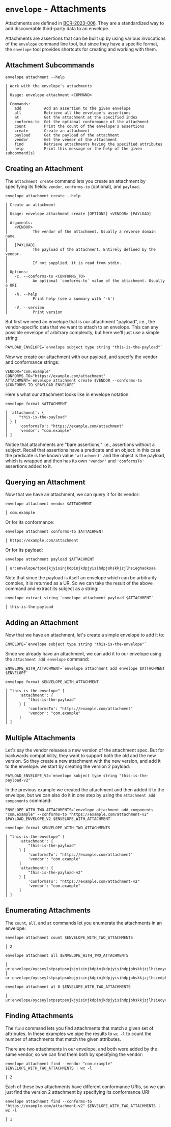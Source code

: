 # `envelope` - Attachments

Attachments are defined in [BCR-2023-006](https://github.com/BlockchainCommons/Research/blob/master/papers/bcr-2023-006-envelope-attachment.md). They are a standardized way to add discoverable third-party data to an envelope.

Attachments are assertions that can be built up by using various invocations of the `envelope` command line tool, but since they have a specific format, the `envelope` tool provides shortcuts for creating and working with them.

## Attachment Subcommands

```
envelope attachment --help

│ Work with the envelope's attachments
│
│ Usage: envelope attachment <COMMAND>
│
│ Commands:
│   add          Add an assertion to the given envelope
│   all          Retrieve all the envelope's assertions
│   at           Get the attachment at the specified index
│   conforms-to  Get the optional conformance of the attachment
│   count        Print the count of the envelope's assertions
│   create       Create an attachment
│   payload      Get the payload of the attachment
│   vendor       Get the vendor of the attachment
│   find         Retrieve attachments having the specified attributes
│   help         Print this message or the help of the given subcommand(s)
```

## Creating an Attachment

The `attachment create` command lets you create an attachment by specifying its fields: `vendor`, `conforms-to` (optional), and `payload`.

```
envelope attachment create --help

│ Create an attachment
│
│ Usage: envelope attachment create [OPTIONS] <VENDOR> [PAYLOAD]
│
│ Arguments:
│   <VENDOR>
│           The vendor of the attachment. Usually a reverse domain name
│
│   [PAYLOAD]
│           The payload of the attachment. Entirely defined by the vendor.
│
│           If not supplied, it is read from stdin.
│
│ Options:
│   -c, --conforms-to <CONFORMS_TO>
│           An optional `conforms-to` value of the attachment. Usually a URI
│
│   -h, --help
│           Print help (see a summary with '-h')
│
│   -V, --version
│           Print version
```

But first we need an envelope that is our attachment "payload", i.e., the vendor-specific data that we want to attach to an envelope. This can any possible envelope of arbitrary complexity, but here we'll just use a simple string:

```
PAYLOAD_ENVELOPE=`envelope subject type string "this-is-the-payload"`
```

Now we create our attachment with our payload, and specify the vendor and conformance strings:

```
VENDOR="com.example"
CONFORMS_TO="https://example.com/attachment"
ATTACHMENT=`envelope attachment create $VENDOR --conforms-to $CONFORMS_TO $PAYLOAD_ENVELOPE`
```

Here's what our attachment looks like in envelope notation:

```
envelope format $ATTACHMENT

│ 'attachment': {
│     "this-is-the-payload"
│ } [
│     'conformsTo': "https://example.com/attachment"
│     'vendor': "com.example"
│ ]
```

Notice that attachments are "bare assertions," i.e., assertions without a subject. Recall that assertions have a predicate and an object: in this case the predicate is the known value `'attachment'` and the object is the payload, which is wrapped and then has its own `'vendor'` and `'conformsTo'` assertions added to it.

## Querying an Attachment

Now that we have an attachment, we can query it for its vendor:

```
envelope attachment vendor $ATTACHMENT

│ com.example
```

Or for its conformance:

```
envelope attachment conforms-to $ATTACHMENT

│ https://example.com/attachment
```

Or for its payload:

```
envelope attachment payload $ATTACHMENT

│ ur:envelope/tpsojkjyisinjkdpinjkdpjyisihdpjohskkjzjlhsieghaoksaa
```

Note that since the payload is itself an envelope which can be arbitrarily complex, it is returned as a UR. So we can take the result of the above command and extract its subject as a string:

```
envelope extract string `envelope attachment payload $ATTACHMENT`

│ this-is-the-payload
```

## Adding an Attachment

Now that we have an attachment, let's create a simple envelope to add it to:

```
ENVELOPE=`envelope subject type string "this-is-the-envelope"`
```

Since we already have an attachment, we can add it to our envelope using the `attachment add envelope` command:

```
ENVELOPE_WITH_ATTACHMENT=`envelope attachment add envelope $ATTACHMENT $ENVELOPE`

envelope format $ENVELOPE_WITH_ATTACHMENT

│ "this-is-the-envelope" [
│     'attachment': {
│         "this-is-the-payload"
│     } [
│         'conformsTo': "https://example.com/attachment"
│         'vendor': "com.example"
│     ]
│ ]
```

## Multiple Attachments

Let's say the vendor releases a new version of the attachment spec. But for backwards compatibility, they want to support both the old and the new version. So they create a new attachment with the new version, and add it to the envelope. we start by creating the version 2 payload:

```
PAYLOAD_ENVELOPE_V2=`envelope subject type string "this-is-the-payload-v2"`
```

In the previous example we created the attachment and then added it to the envelope, but we can also do it in one step by using the `attachment add components` command:

```
ENVELOPE_WITH_TWO_ATTACHMENTS=`envelope attachment add components "com.example" --conforms-to "https://example.com/attachment-v2" $PAYLOAD_ENVELOPE_V2 $ENVELOPE_WITH_ATTACHMENT`

envelope format $ENVELOPE_WITH_TWO_ATTACHMENTS

│ "this-is-the-envelope" [
│     'attachment': {
│         "this-is-the-payload"
│     } [
│         'conformsTo': "https://example.com/attachment"
│         'vendor': "com.example"
│     ]
│     'attachment': {
│         "this-is-the-payload-v2"
│     } [
│         'conformsTo': "https://example.com/attachment-v2"
│         'vendor': "com.example"
│     ]
│ ]
```

## Enumerating Attachments

The `count`, `all`, and `at` commands let you enumerate the attachments in an envelope:

```
envelope attachment count $ENVELOPE_WITH_TWO_ATTACHMENTS

│ 2
```

```
envelope attachment all $ENVELOPE_WITH_TWO_ATTACHMENTS

│ ur:envelope/oycseylstpsptpsojkjyisinjkdpinjkdpjyisihdpjohskkjzjlhsieoycseetpsoksckisjyjyjojkftdldlihkshsjnjojzihdmiajljndlhsjyjyhsiaisjnihjtjyoycseotpsojeiajljndmihkshsjnjojziheyttoezm
│ ur:envelope/oycseylstpsptpsokojyisinjkdpinjkdpjyisihdpjohskkjzjlhsiedpkoeyoycseetpsoksclisjyjyjojkftdldlihkshsjnjojzihdmiajljndlhsjyjyhsiaisjnihjtjydpkoeyoycseotpsojeiajljndmihkshsjnjojzihsslriaki
```

```
envelope attachment at 0 $ENVELOPE_WITH_TWO_ATTACHMENTS

│ ur:envelope/oycseylstpsptpsojkjyisinjkdpinjkdpjyisihdpjohskkjzjlhsieoycseetpsoksckisjyjyjojkftdldlihkshsjnjojzihdmiajljndlhsjyjyhsiaisjnihjtjyoycseotpsojeiajljndmihkshsjnjojziheyttoezm
```

## Finding Attachments

The `find` command lets you find attachments that match a given set of attributes. In these examples we pipe the results to `wc -l` to count the number of attachments that match the given attributes.

There are two attachments in our envelope, and both were added by the same vendor, so we can find them both by specifying the vendor:

```
envelope attachment find --vendor "com.example" $ENVELOPE_WITH_TWO_ATTACHMENTS | wc -l

│ 2
```

Each of these two attachments have different conformance URIs, so we can just find the version 2 attachment by specifying its conformance URI:

```
envelope attachment find --conforms-to "https://example.com/attachment-v2" $ENVELOPE_WITH_TWO_ATTACHMENTS | wc -l

│ 1
```
